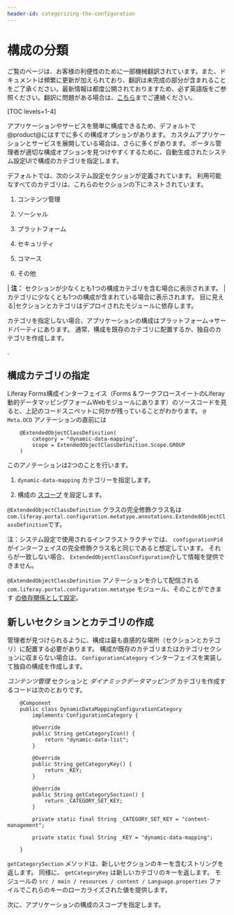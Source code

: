 ```yaml
---
header-id: categorizing-the-configuration
---
```


# 構成の分類

<p class="alert alert-info"><span class="wysiwyg-color-blue120">ご覧のページは、お客様の利便性のために一部機械翻訳されています。また、ドキュメントは頻繁に更新が加えられており、翻訳は未完成の部分が含まれることをご了承ください。最新情報は都度公開されておりますため、必ず英語版をご参照ください。翻訳に問題がある場合は、<a href="mailto:support-content-jp@liferay.com">こちら</a>までご連絡ください。</span></p>

[TOC levels=1-4]

アプリケーションやサービスを簡単に構成できるため、デフォルトで@product@にはすでに多くの構成オプションがあります。 カスタムアプリケーションとサービスを展開している場合は、さらに多くがあります。 ポータル管理者が適切な構成オプションを見つけやすくするために、自動生成されたシステム設定UIで構成のカテゴリを指定します。

<!-- Here's how the System Settings UI looks:

IMAGES NEED TO BE UPDATED WHEN UI STABILIZES ![Figure 1: Navigate to the Control Panel, click on *Configuration* and then
*System Settings*. You'll find five categories of configurations, including
Other. Click on any configuration to access a form through which the
configuration values can be updated.](../../images/system-settings-ui.png) -->

デフォルトでは、次のシステム設定セクションが定義されています。 利用可能なすべてのカテゴリは、これらのセクションの下にネストされています。

1.  コンテンツ管理

2.  ソーシャル

3.  プラットフォーム

4.  セキュリティ

5.  コマース

6.  その他

| **注：** セクションが少なくとも1つの構成カテゴリを含む場合に表示されます。 |カテゴリに少なくとも1つの構成が含まれている場合に表示されます。 目に見える|セクションとカテゴリはデプロイされたモジュールに依存します。

カテゴリを指定しない場合、アプリケーションの構成はプラットフォーム→サードパーティにあります。 通常、構成を既存のカテゴリに配置するか、独自のカテゴリを作成します。

<!-- Add Figure of Platform Third Party section when UI stabilizes -->.

## 構成カテゴリの指定

Liferay Forms構成インターフェイス（Forms & ワークフロースイートのLiferay動的データマッピングフォームWebモジュールにあります）のソースコードを見ると、上記のコードスニペットに何かが残っていることがわかります。 `@ Meta.OCD` アノテーションの直前には

``` 
    @ExtendedObjectClassDefinition(
        category = "dynamic-data-mapping",
        scope = ExtendedObjectClassDefinition.Scope.GROUP
    )
```

このアノテーションは2つのことを行います。

1.  `dynamic-data-mapping` カテゴリーを指定します。

2.  構成の [スコープ](/docs/7-1/user/-/knowledge_base/u/system-settings#configuration-scope) を設定します。

`@ExtendedObjectClassDefinition` クラスの完全修飾クラス名は `com.liferay.portal.configuration.metatype.annotations.ExtendedObjectClassDefinition`です。

注：システム設定で使用されるインフラストラクチャでは、 `configurationPid` がインターフェイスの完全修飾クラス名と同じであると想定しています。 それらが一致しない場合、 `ExtendedObjectClassConfiguration`介して情報を提供できません。

`@ExtendedObjectClassDefinition` アノテーションを介して配信される `com.liferay.portal.configuration.metatype` モジュール、そのことができます [の依存関係として設定](/docs/7-1/tutorials/-/knowledge_base/t/configuring-dependencies)。

## 新しいセクションとカテゴリの作成

管理者が見つけられるように、構成は最も直感的な場所（セクションとカテゴリ）に配置する必要があります。 構成が既存のカテゴリまたはカテゴリセクションに収まらない場合は、 `ConfigurationCategory` インターフェイスを実装して独自の構成を作成します。

*コンテンツ管理* セクションと *ダイナミックデータマッピング* カテゴリを作成するコードは次のとおりです。

``` 
    @Component
    public class DynamicDataMappingConfigurationCategory
        implements ConfigurationCategory {

        @Override
        public String getCategoryIcon() {
            return "dynamic-data-list";
        }

        @Override
        public String getCategoryKey() {
            return _KEY;
        }

        @Override
        public String getCategorySection() {
            return _CATEGORY_SET_KEY;
        }

        private static final String _CATEGORY_SET_KEY = "content-management";

        private static final String _KEY = "dynamic-data-mapping";

    }
```

`getCategorySection` メソッドは、新しいセクションのキーを含むストリングを返します。 同様に、 `getCategoryKey` は新しいカテゴリのキーを返します。 モジュールの `src / main / resources / content / Language.properties` ファイルでこれらのキーのローカライズされた値を提供します。

次に、アプリケーションの構成のスコープを指定します。
